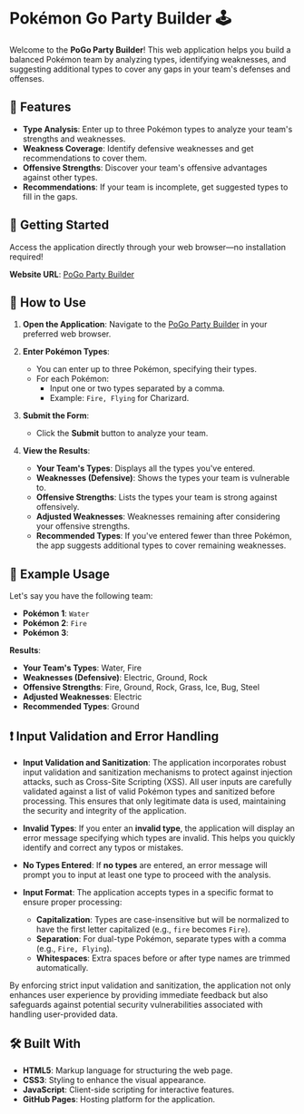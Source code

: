 # Pokémon Go Party Builder 🕹️

Welcome to the **PoGo Party Builder**! This web application helps you build a balanced Pokémon team by analyzing types, identifying weaknesses, and suggesting additional types to cover any gaps in your team's defenses and offenses.

## 🌟 Features

- **Type Analysis**: Enter up to three Pokémon types to analyze your team's strengths and weaknesses.
- **Weakness Coverage**: Identify defensive weaknesses and get recommendations to cover them.
- **Offensive Strengths**: Discover your team's offensive advantages against other types.
- **Recommendations**: If your team is incomplete, get suggested types to fill in the gaps.

## 🚀 Getting Started

Access the application directly through your web browser—no installation required!

**Website URL**: [PoGo Party Builder](https://gnar1zard.github.io/PoGoPartyBuidl/)

## 📖 How to Use

1. **Open the Application**: Navigate to the [PoGo Party Builder](https://gnar1zard.github.io/PoGoPartyBuidl/) in your preferred web browser.

2. **Enter Pokémon Types**:
   - You can enter up to three Pokémon, specifying their types.
   - For each Pokémon:
     - Input one or two types separated by a comma.
     - Example: `Fire, Flying` for Charizard.

3. **Submit the Form**:
   - Click the **Submit** button to analyze your team.

4. **View the Results**:
   - **Your Team's Types**: Displays all the types you've entered.
   - **Weaknesses (Defensive)**: Shows the types your team is vulnerable to.
   - **Offensive Strengths**: Lists the types your team is strong against offensively.
   - **Adjusted Weaknesses**: Weaknesses remaining after considering your offensive strengths.
   - **Recommended Types**: If you've entered fewer than three Pokémon, the app suggests additional types to cover remaining weaknesses.

## 📝 Example Usage

Let's say you have the following team:

- **Pokémon 1**: `Water`
- **Pokémon 2**: `Fire`
- **Pokémon 3**:

**Results**:

- **Your Team's Types**: Water, Fire
- **Weaknesses (Defensive)**: Electric, Ground, Rock
- **Offensive Strengths**: Fire, Ground, Rock, Grass, Ice, Bug, Steel
- **Adjusted Weaknesses**: Electric
- **Recommended Types**: Ground

## ❗ Input Validation and Error Handling

- **Input Validation and Sanitization**: The application incorporates robust input validation and sanitization mechanisms to protect against injection attacks, such as Cross-Site Scripting (XSS). All user inputs are carefully validated against a list of valid Pokémon types and sanitized before processing. This ensures that only legitimate data is used, maintaining the security and integrity of the application.

- **Invalid Types**: If you enter an **invalid type**, the application will display an error message specifying which types are invalid. This helps you quickly identify and correct any typos or mistakes.

- **No Types Entered**: If **no types** are entered, an error message will prompt you to input at least one type to proceed with the analysis.

- **Input Format**: The application accepts types in a specific format to ensure proper processing:
  - **Capitalization**: Types are case-insensitive but will be normalized to have the first letter capitalized (e.g., `fire` becomes `Fire`).
  - **Separation**: For dual-type Pokémon, separate types with a comma (e.g., `Fire, Flying`).
  - **Whitespaces**: Extra spaces before or after type names are trimmed automatically.

By enforcing strict input validation and sanitization, the application not only enhances user experience by providing immediate feedback but also safeguards against potential security vulnerabilities associated with handling user-provided data.

## 🛠️ Built With

- **HTML5**: Markup language for structuring the web page.
- **CSS3**: Styling to enhance the visual appearance.
- **JavaScript**: Client-side scripting for interactive features.
- **GitHub Pages**: Hosting platform for the application.

